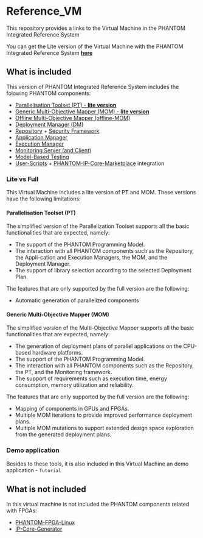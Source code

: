 # Reference_VM
This repository provides a links to the Virtual Machine in the PHANTOM Integrated Reference System

You can get the Lite version of the Virtual Machine with the PHANTOM Integrated Reference System [**here**](https://unparallel-my.sharepoint.com/:u:/g/personal/marcio_mateus_unparallel_pt/EbVeVRBEYIlPlhpVwuPkQzIBUvjivvWtxV1gah9T5mHCNg?e=QxQxEr)

## What is included
This version of PHANTOM Integrated Reference System includes the folowing PHANTOM components:
* [Parallelisation Toolset (PT) - **lite version**](https://github.com/PHANTOM-Platform/Parallelisation-Toolset)
* [Generic Multi-Objective Mapper (MOM) - **lite version**](https://github.com/PHANTOM-Platform/GenericMOM)
* [Offline Multi-Objective Mapper (offline-MOM)](https://github.com/PHANTOM-Platform/OfflineMOM)
* [Deployment Manager (DM)](https://github.com/PHANTOM-Platform/Deployment-Manager)
* [Repository](https://github.com/PHANTOM-Platform/Repository) + [Security Framework](https://github.com/PHANTOM-Platform/Monitoring)
* [Application Manager](https://github.com/PHANTOM-Platform/Application-Manager)
* [Execution Manager](https://github.com/PHANTOM-Platform/Execution-Manager)
* [Monitoring Server (and Client)](https://github.com/PHANTOM-Platform/Monitoring)
* [Model-Based Testing](https://github.com/PHANTOM-Platform/MBT-Test-Execution)
* [User-Scripts](https://github.com/PHANTOM-Platform/PHANTOM-User-Scripts) + [PHANTOM-IP-Core-Marketplace](https://github.com/PHANTOM-Platform/PHANTOM-IP-Core-Marketplace) integration

### Lite vs Full
This Virtual Machine includes a lite version of PT and MOM. These versions have the following limitations:

#### Parallelisation Toolset (PT)
The simplified version of the Parallelization Toolset supports all the basic functionalities that are expected, namely:
* The support of the PHANTOM Programming Model.
*	The interaction with all PHANTOM components such as the Repository, the Appli-cation and Execution Managers, the MOM, and the Deployment Manager.
*	The support of library selection according to the selected Deployment Plan.

The features that are only supported by the full version are the following:
*	Automatic generation of parallelized components

#### Generic Multi-Objective Mapper (MOM)
The simplified version of the Multi-Objective Mapper supports all the basic functionalities that are expected, namely:
*	The generation of deployment plans of parallel applications on the CPU-based hardware platforms.
*	The support of the PHANTOM Programming Model.
*	The interaction with all PHANTOM components such as the Repository, the PT, and the Monitoring framework.
*	The support of requirements such as execution time, energy consumption, memory utilization and reliability.  

The features that are only supported by the full version are the following:
*	Mapping of components in GPUs and FPGAs.
*	Multiple MOM iterations to provide improved performance deployment plans.
*	Multiple MOM mutations to support extended design space exploration from the generated deployment plans.

### Demo application
Besides to these tools, it is also included in this Virtual Machine an demo application - `Tutorial`

## What is not included
In this virtual machine is not included the PHANTOM components related with FPGAs:
* [PHANTOM-FPGA-Linux](https://github.com/PHANTOM-Platform/PHANTOM-FPGA-Linux)
* [IP-Core-Generator](https://github.com/PHANTOM-Platform/IP-Core-Generator)



